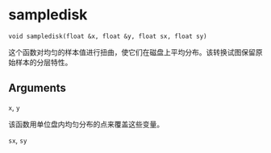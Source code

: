# sampledisk

`void sampledisk(float &x, float &y, float sx, float sy)`

这个函数对均匀的样本值进行扭曲，使它们在磁盘上平均分布。该转换试图保留原始样本的分层特性。

## Arguments

`x`, `y`

该函数用单位盘内均匀分布的点来覆盖这些变量。

`sx`, `sy`
